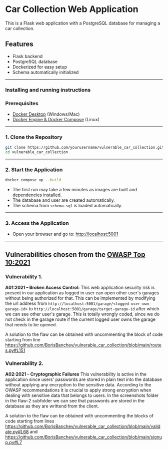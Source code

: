 # Car Collection Web Application

This is a Flask web application with a PostgreSQL database for managing a car collection.

## Features

- Flask backend
- PostgreSQL database
- Dockerized for easy setup
- Schema automatically initialized

---

### Installing and running instructions

### Prerequisites

- [Docker Desktop](https://www.docker.com/products/docker-desktop/) (Windows/Mac)
- [Docker Engine & Docker Compose](https://docs.docker.com/engine/install/) (Linux)

---

### 1. Clone the Repository

```bash
git clone https://github.com/yourusername/vulnerable_car_collection.git
cd vulnerable_car_collection
```

---

### 2. Start the Application

```bash
docker compose up --build
```

- The first run may take a few minutes as images are built and dependencies installed.
- The database and user are created automatically.
- The schema from `schema.sql` is loaded automatically.

---

### 3. Access the Application

- Open your browser and go to: [http://localhost:5001](http://localhost:5001)

---

## Vulnerabilities chosen from the [OWASP Top 10:2021](https://owasp.org/Top10/)

### Vulnerability 1.

**A01:2021 – Broken Access Control:**
This web application security risk is present in our application as logged in user can open other user's garages without being authorized for that. This can be implemented by modifying the url address from `http://localhost:5001/garage/<logged-user-own-garage-id>` to `http://localhost:5001/garage/target-garage-id` after which we can see other user's garage. This is totally wrongly coded, since we do not check in the garage route if the current logged user owns the garage that needs to be opened.

A solution to the flaw can be obtained with uncommenting the block of code starting from line https://github.com/BorisBanchev/vulnerable_car_collection/blob/main/routes.py#L151

### Vulnerability 2.

**A02:2021 – Cryptographic Failures**
This vulnerability is active in the application since users' passwords are stored in plain text into the database without applying any encryption to the sensitive data. According to the OWASP recommendations it is crucial to apply strong encryption when dealing with sensitive data that belongs to users. In the screenshots folder in the flaw-2 subfolder we can see that passwords are stored in the database as they are writtend from the client.

A solution to the flaw can be obtained with uncommenting the blocks of code starting from lines https://github.com/BorisBanchev/vulnerable_car_collection/blob/main/validate.py#L68 and https://github.com/BorisBanchev/vulnerable_car_collection/blob/main/signup.py#L7
